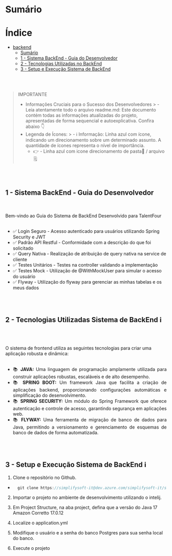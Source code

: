 # Sumário

# Índice
- [backend](#back-end)
  - [Sumário](#sumário)
  - [1 - Sistema BackEnd - Guia do Desenvolvedor ](#sistema-de-backend)
  - [2 - Tecnologias Utilizadas no BackEnd](#tecnologias-utilizadas-backend)
  - [3 - Setup e Execução Sistema de BackEnd ](#estrutura-diretorios-backend)




<br></br>
<a id="sistema-de-backend"></a>
> IMPORTANTE
> - Informações Cruciais para o Sucesso dos Desenvolvedores
    >   - Leia atentamente todo o arquivo readme.md: Este documento contém todas as informações atualizadas do projeto, apresentadas de forma sequencial e autoexplicativa. Confira abaixo 👇
> - Legenda de Ícones:
    >   - ℹ️ Informação: Linha azul com ícone, indicando um direcionamento sobre um determinado assunto. A quantidade de ícones representa o nível de importância.
>   - 👉 - Linha azul com icone direcionamento de pasta📂 / arquivo🗒️

<br></br>


## 1 - Sistema BackEnd - Guia do Desenvolvedor
<br></br>
Bem-vindo ao Guia do Sistema de BackEnd Desenvolvido para TalentFour
<br></br>


<ul>
  <li>✅ Login Seguro - Acesso autenticado para usuários utilizando Spring Security e JWT</li>    
  <li>✅ Padrão API Restful - Conformidade com a descrição do que foi solicitado</li>
  <li>✅ Query Nativa - Realização de atribuição de query nativa na service de cliente</li>
  <li>✅ Testes Unitários - Testes na controller validando a implementação</li>
  <li>✅ Testes Mock - Utilização de @WithMockUser para simular o acesso do usuário</li>
  <li>✅ Flyway - Utilização do flyway para gerenciar as minhas tabelas e os meus dados</li>
</ul>

<a id="sistema-de-backend"></a>

<br></br>

## 2 - Tecnologias Utilizadas Sistema de BackEnd  ℹ️

<br></br>

O sistema de frontend utiliza as seguintes tecnologias para criar uma aplicação robusta e dinâmica:
</br></br>

<ul align="justify">
  <li>📚 <strong>JAVA:</strong> Uma linguagem de programação amplamente utilizada para construir aplicações robustas, escaláveis e de alto desempenho.</li>
  <li>📚 <strong>SPRING BOOT:</strong> Um framework Java que facilita a criação de aplicações backend, proporcionando configurações automáticas e simplificação do desenvolvimento.</li>
  <li>📚 <strong>SPRING SECURITY:</strong> Um módulo do Spring Framework que oferece autenticação e controle de acesso, garantindo segurança em aplicações web.</li>
  <li>📚 <strong>FLYWAY:</strong> Uma ferramenta de migração de banco de dados para Java, permitindo a versionamento e gerenciamento de esquemas de banco de dados de forma automatizada.</li>
</ul>

<a id="tecnologias-utilizadas-backend"></a>
<br></br>


## 3 - Setup e Execução Sistema de BackEnd  ℹ️

1. Clone o repositório no Github.
- ```Java 
    git clone https://simplifysoft-it@dev.azure.com/simplifysoft-it/simplify/_git/simplify-frontend
    ``` 
2. Importar o projeto no ambiente de desenvolvimento utilizando o intelij.

3. Em Project Structure, na aba project, defina que a versão do Java 17 Amazon Corretto 17.0.12

4. Localize o application.yml

5. Modifique o usuário e a senha do banco Postgres para sua senha local do banco.

6. Execute o projeto

<a id="estrutura-diretorios-backend"></a>